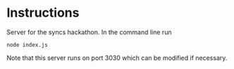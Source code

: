 # Instructions

Server for the syncs hackathon. In the command line run

`node index.js`

Note that this server runs on port 3030 which can be modified if necessary.
